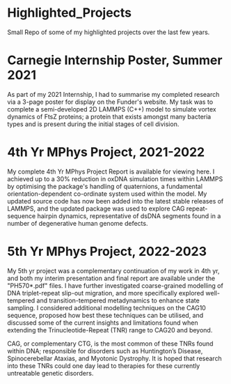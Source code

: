 # Highlighted_Projects
Small Repo of some of my highlighted projects over the last few years. 

# Carnegie Internship Poster, Summer 2021
As part of my 2021 Internship, I had to summarise my completed research via a 3-page poster for display on the Funder's website. 
My task was to complete a semi-developed 2D LAMMPS (C++) model to simulate vortex dynamics of FtsZ proteins; a protein that 
exists amongst many bacteria types and is present during the initial stages of cell division. 

# 4th Yr MPhys Project, 2021-2022
My complete 4th Yr MPhys Project Report is available for viewing here. I achieved up to a 30% reduction in oxDNA simulation times 
within LAMMPS by optimising the package's handling of quaternions, a fundamental orientation-dependent co-ordinate system used 
within the model. My updated source code has now been added into the latest stable releases of LAMMPS, and the updated package was 
used to explore CAG repeat-sequence hairpin dynamics, representative of dsDNA segments found in a number of degenerative human 
genome defects. 

# 5th Yr MPhys Project, 2022-2023
My 5th yr project was a complementary continuation of my work in 4th yr, and both my interim presentation and final report are available under the "PH570*.pdf" files. I have further investigated coarse-grained modelling of DNA triplet-repeat slip-out migration, and more specifically explored well-tempered and transition-tempered metadynamics to enhance state sampling. I considered additional modelling techniques on the CAG10 sequence, proposed how best these techniques can be utilised, and discussed some of the current insights and limitations found when extending the Trinucleotide-Repeat (TNR) range to CAG20 and beyond.

CAG, or complementary CTG, is the most common of these TNRs found within DNA; responsible for disorders such as Huntington’s Disease, Spinocerebellar Ataxias, and Myotonic Dystrophy. It is hoped that research into these TNRs could one day lead to therapies for these currently untreatable genetic disorders. 
